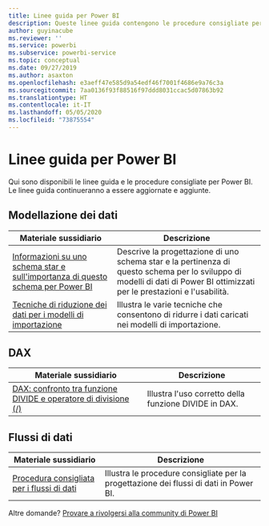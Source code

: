 ```yaml
---
title: Linee guida per Power BI
description: Queste linee guida contengono le procedure consigliate per l'uso di Power BI.
author: guyinacube
ms.reviewer: ''
ms.service: powerbi
ms.subservice: powerbi-service
ms.topic: conceptual
ms.date: 09/27/2019
ms.author: asaxton
ms.openlocfilehash: e3aeff47e585d9a54edf46f7001f4686e9a76c3a
ms.sourcegitcommit: 7aa0136f93f88516f97ddd8031ccac5d07863b92
ms.translationtype: HT
ms.contentlocale: it-IT
ms.lasthandoff: 05/05/2020
ms.locfileid: "73875554"
---
```

# <a name="guidance-for-power-bi"></a>Linee guida per Power BI

Qui sono disponibili le linee guida e le procedure consigliate per Power BI. Le linee guida continueranno a essere aggiornate e aggiunte.

## <a name="data-modeling"></a>Modellazione dei dati

| Materiale sussidiario | Descrizione |
| --- | --- |
| [Informazioni su uno schema star e sull'importanza di questo schema per Power BI](star-schema.md) | Descrive la progettazione di uno schema star e la pertinenza di questo schema per lo sviluppo di modelli di dati di Power BI ottimizzati per le prestazioni e l'usabilità. |
| [Tecniche di riduzione dei dati per i modelli di importazione](import-modeling-data-reduction.md) | Illustra le varie tecniche che consentono di ridurre i dati caricati nei modelli di importazione. |

## <a name="dax"></a>DAX

| Materiale sussidiario | Descrizione |
| --- | --- |
| [DAX: confronto tra funzione DIVIDE e operatore di divisione (/)](dax-divide-function-operator.md) | Illustra l'uso corretto della funzione DIVIDE in DAX. |

## <a name="dataflows"></a>Flussi di dati

| Materiale sussidiario | Descrizione |
| --- | --- |
| [Procedura consigliata per i flussi di dati](../service-dataflows-best-practices.md) | Illustra le procedure consigliate per la progettazione dei flussi di dati in Power BI. |

Altre domande? [Provare a rivolgersi alla community di Power BI](https://community.powerbi.com/)